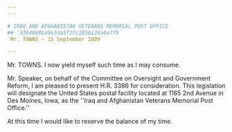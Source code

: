 ```yaml
---
---

# IRAQ AND AFGHANISTAN VETERANS MEMORIAL POST OFFICE
## `5364869ba9e3da5f2fc185b139a6a7f9`
`Mr. TOWNS — 15 September 2009`

---
```



Mr. TOWNS. I now yield myself such time as I may consume.

Mr. Speaker, on behalf of the Committee on Oversight and Government 
Reform, I am pleased to present H.R. 3386 for consideration. This 
legislation will designate the United States postal facility located at 
1165 2nd Avenue in Des Moines, Iowa, as the ''Iraq and Afghanistan 
Veterans Memorial Post Office.''

At this time I would like to reserve the balance of my time.